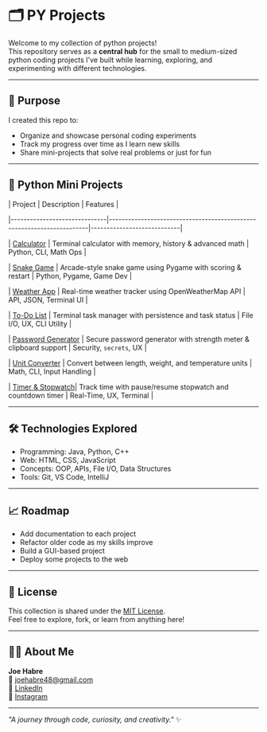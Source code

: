 # 🗂️ PY Projects

Welcome to my collection of python projects!  
This repository serves as a **central hub** for the small to medium-sized python coding projects I've built while learning, exploring, and experimenting with different technologies.

---

## 🎯 Purpose
I created this repo to:
- Organize and showcase personal coding experiments
- Track my progress over time as I learn new skills
- Share mini-projects that solve real problems or just for fun

---

## 🧩 Python Mini Projects

| Project                      | Description                                                           | Features                   |

|------------------------------|-----------------------------------------------------------------------|----------------------------|

| [Calculator](./calculator)            | Terminal calculator with memory, history & advanced math           | Python, CLI, Math Ops      |

| [Snake Game](./snake-game)            | Arcade-style snake game using Pygame with scoring & restart        | Python, Pygame, Game Dev   |

| [Weather App](./weather-app)          | Real-time weather tracker using OpenWeatherMap API                 | API, JSON, Terminal UI     |

| [To-Do List](./todo-list)             | Terminal task manager with persistence and task status             | File I/O, UX, CLI Utility  |

| [Password Generator](./password-generator) | Secure password generator with strength meter & clipboard support | Security, `secrets`, UX    |

| [Unit Converter](./unit-converter)    | Convert between length, weight, and temperature units              | Math, CLI, Input Handling  |

| [Timer & Stopwatch](./timer-stopwatch)| Track time with pause/resume stopwatch and countdown timer         | Real-Time, UX, Terminal    |

---

## 🛠️ Technologies Explored
- Programming: Java, Python, C++
- Web: HTML, CSS, JavaScript
- Concepts: OOP, APIs, File I/O, Data Structures
- Tools: Git, VS Code, IntelliJ

---

## 📈 Roadmap
- Add documentation to each project
- Refactor older code as my skills improve
- Build a GUI-based project
- Deploy some projects to the web

---

## 🪪 License
This collection is shared under the [MIT License](LICENSE).  
Feel free to explore, fork, or learn from anything here!

---

## 🙋‍♂️ About Me
**Joe Habre**  
📧 [joehabre48@gmail.com](mailto:joehabre48@gmail.com)  
🔗 [LinkedIn](https://www.linkedin.com/in/joe-habre-228557330)  
📸 [Instagram](https://www.instagram.com/joeehabre)

---
_"A journey through code, curiosity, and creativity."_ ✨
